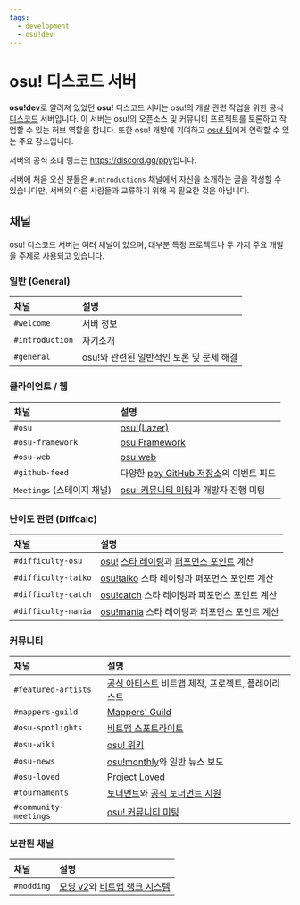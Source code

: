 ```yaml
---
tags:
  - development
  - osu!dev
---
```


# osu! 디스코드 서버

**osu!dev**로 알려져 있었던 **osu!** 디스코드 서버는 osu!의 개발 관련 작업을 위한 공식 [디스코드](https://discordapp.com) 서버입니다. 이 서버는 osu!의 오픈소스 및 커뮤니티 프로젝트를 토론하고 작업할 수 있는 허브 역할을 합니다. 또한 osu! 개발에 기여하고 [osu! 팀](/wiki/People/osu!_team)에게 연락할 수 있는 주요 장소입니다.

서버의 공식 초대 링크는 <https://discord.gg/ppy>입니다.

서버에 처음 오신 분들은 `#introductions` 채널에서 자신을 소개하는 글을 작성할 수 있습니다만, 서버의 다른 사람들과 교류하기 위해 꼭 필요한 것은 아닙니다.

## 채널

osu! 디스코드 서버는 여러 채널이 있으며, 대부분 특정 프로젝트나 두 가지 주요 개발을 주제로 사용되고 있습니다.

### 일반 (General)

| 채널 | 설명 |
| :-- | :-- |
| `#welcome` | 서버 정보 |
| `#introduction` | 자기소개 |
| `#general` | osu!와 관련된 일반적인 토론 및 문제 해결 |

### 클라이언트 / 웹

| 채널 | 설명 |
| :-- | :-- |
| `#osu` | [osu!(Lazer)](/wiki/Client/Release_stream/Lazer) |
| `#osu-framework` | [osu!Framework](https://github.com/ppy/osu-framework) |
| `#osu-web` | [osu!web](https://github.com/ppy/osu-web) |
| `#github-feed` | 다양한 [ppy GitHub 저장소](https://github.com/ppy)의 이벤트 피드 |
| `Meetings` (스테이지 채널) | [osu! 커뮤니티 미팅](/wiki/Community/osu!_community_meetings)과 개발자 진행 미팅 |

### 난이도 관련 (Diffcalc)

| 채널 | 설명 |
| :-- | :-- |
| `#difficulty-osu` | [osu!](/wiki/Game_mode/osu!) [스타 레이팅](/wiki/Beatmap/Star_rating)과 [퍼포먼스 포인트](/wiki/Performance_points) 계산 |
| `#difficulty-taiko` | [osu!taiko](/wiki/Game_mode/osu!taiko) 스타 레이팅과 퍼포먼스 포인트 계산 |
| `#difficulty-catch` | [osu!catch](/wiki/Game_mode/osu!catch) 스타 레이팅과 퍼포먼스 포인트 계산 |
| `#difficulty-mania` | [osu!mania](/wiki/Game_mode/osu!mania) 스타 레이팅과 퍼포먼스 포인트 계산 |

### 커뮤니티

| 채널 | 설명 |
| :-- | :-- |
| `#featured-artists` | [공식 아티스트](/wiki/People/Featured_Artists) 비트맵 제작, 프로젝트, 플레이리스트 |
| `#mappers-guild` | [Mappers' Guild](/wiki/Community/Mappers_Guild) |
| `#osu-spotlights` | [비트맵 스포트라이트](/wiki/Beatmap_Spotlights) |
| `#osu-wiki` | [osu! 위키](/wiki/osu!_wiki) |
| `#osu-news` | [osu!monthly](/wiki/Community/osu!monthly)와 일반 뉴스 보도 |
| `#osu-loved` | [Project Loved](/wiki/Community/Project_Loved) |
| `#tournaments` | [토너먼트](/wiki/Tournaments)와 [공식 토너먼트 지원](/wiki/Tournaments/Official_support) |
| `#community-meetings` | [osu! 커뮤니티 미팅](/wiki/Community/osu!_community_meetings) |

### 보관된 채널

| 채널 | 설명 |
| :-- | :-- |
| `#modding` | [모딩 v2](/wiki/Beatmap_discussion)와 [비트맵 랭크 시스템](/wiki/Beatmap_ranking_procedure) |

